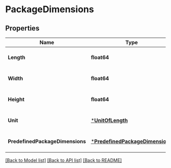 # PackageDimensions

## Properties
Name | Type | Description | Notes
------------ | ------------- | ------------- | -------------
**Length** | **float64** |  | [optional] [default to null]
**Width** | **float64** |  | [optional] [default to null]
**Height** | **float64** |  | [optional] [default to null]
**Unit** | [***UnitOfLength**](UnitOfLength.md) |  | [optional] [default to null]
**PredefinedPackageDimensions** | [***PredefinedPackageDimensions**](PredefinedPackageDimensions.md) |  | [optional] [default to null]

[[Back to Model list]](../README.md#documentation-for-models) [[Back to API list]](../README.md#documentation-for-api-endpoints) [[Back to README]](../README.md)

